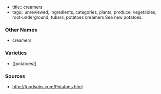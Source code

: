 - title:: creamers
- tags:: unreviewed, ingredients, categories, plants, produce, vegetables, root-underground, tubers, potatoes
creamers See new potatoes.

### Other Names

* creamers

### Varieties

* [[potatoes]]

### Sources
* http://foodsubs.com/Potatoes.html
